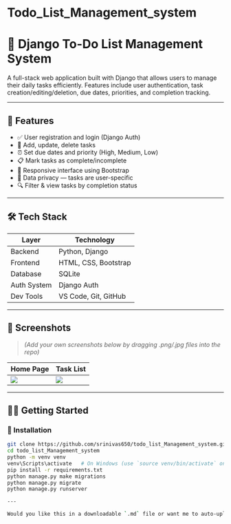 # Todo_List_Management_system
# 📝 Django To-Do List Management System

A full-stack web application built with Django that allows users to manage their daily tasks efficiently. Features include user authentication, task creation/editing/deletion, due dates, priorities, and completion tracking.

---

## 🚀 Features

- ✅ User registration and login (Django Auth)
- 🧾 Add, update, delete tasks
- ⏰ Set due dates and priority (High, Medium, Low)
- 📋 Mark tasks as complete/incomplete
- 📱 Responsive interface using Bootstrap
- 🔐 Data privacy — tasks are user-specific
- 🔍 Filter & view tasks by completion status

---

## 🛠️ Tech Stack

| Layer         | Technology           |
|---------------|----------------------|
| Backend       | Python, Django       |
| Frontend      | HTML, CSS, Bootstrap |
| Database      | SQLite               |
| Auth System   | Django Auth          |
| Dev Tools     | VS Code, Git, GitHub |

---

## 📸 Screenshots

> *(Add your own screenshots below by dragging .png/.jpg files into the repo)*

| Home Page | Task List |
|-----------|-----------|
| ![](screenshots/home.png) | ![](screenshots/tasks.png) |

---

## 🧑‍💻 Getting Started

### 🔧 Installation

```bash
git clone https://github.com/srinivas650/todo_list_Management_system.git
cd todo_list_Management_system
python -m venv venv
venv\Scripts\activate   # On Windows (use `source venv/bin/activate` on Linux/macOS)
pip install -r requirements.txt
python manage.py make migrations
python manage.py migrate
python manage.py runserver

---

Would you like this in a downloadable `.md` file or want me to auto-upload it to your GitHub repo through the next Git commit?
